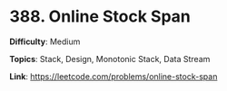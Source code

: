 # 388. Online Stock Span

**Difficulty**: Medium

**Topics**: Stack, Design, Monotonic Stack, Data Stream

**Link**: https://leetcode.com/problems/online-stock-span
